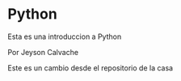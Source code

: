 # Python

Esta es una introduccion a Python

Por Jeyson Calvache

Este es un cambio desde el repositorio de la casa
